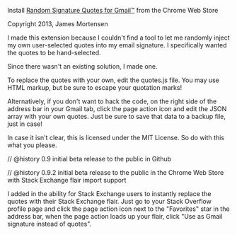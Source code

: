  
  Install [Random Signature Quotes for Gmail™](https://chrome.google.com/webstore/detail/random-signature-quotes-f/kbjehpegjjfajhnommoeefdjhlhbgojh) from the Chrome Web Store
  
  Copyright 2013, James Mortensen
 
  I made this extension because I couldn't find a tool to let me randomly inject my own user-selected
  quotes into my email signature. I specifically wanted the quotes to be hand-selected. 
 
  Since there wasn't an existing solution, I made one.
 
  To replace the quotes with your own, edit the quotes.js file. You may use HTML markup, but be sure
  to escape your quotation marks!

  Alternatively, if you don't want to hack the code, on the right side of the address bar in your
  Gmail tab, click the page action icon and edit the JSON array with your own quotes. Just be sure 
  to save that data to a backup file, just in case!
 
  In case it isn't clear, this is licensed under the MIT License. So do with this what you please.
 
 
// @history        0.9 initial beta release to the public in Github

// @history        0.9.2 initial beta release to the public in the Chrome Web Store with Stack Exchange flair import support

I added in the ability for Stack Exchange users to instantly replace the quotes with their Stack Exchange flair. Just go to 
your Stack Overflow profile page and click the page action icon next to the "Favorites" star in the address bar, when the page
action loads up your flair, click "Use as Gmail signature instead of quotes".
